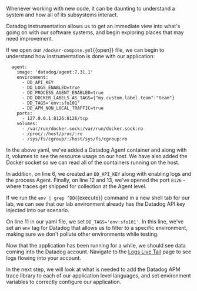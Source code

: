 Whenever working with new code, it can be daunting to understand a system and how all of its subsystems interact.

Datadog instrumentation allows us to get an immediate view into what's going on with our software systems, and begin exploring places that may need improvement.

If we open our `/docker-compose.yml`{{open}} file, we can begin to understand how instrumentation is done with our application:

```
  agent:
    image: 'datadog/agent:7.31.1'
    environment:
      - DD_API_KEY
      - DD_LOGS_ENABLED=true
      - DD_PROCESS_AGENT_ENABLED=true
      - DD_DOCKER_LABELS_AS_TAGS={"my.custom.label.team":"team"}
      - DD_TAGS='env:sfo101'
      - DD_APM_NON_LOCAL_TRAFFIC=true
    ports:
      - 127.0.0.1:8126:8126/tcp
    volumes:
      - /var/run/docker.sock:/var/run/docker.sock:ro
      - /proc/:/host/proc/:ro
      - /sys/fs/cgroup/:/host/sys/fs/cgroup:ro
```

In the above yaml, we've added a Datadog Agent container and along with it, volumes to see the resource usage on our host. We have also added the Docker socket so we can read all of the containers running on the host.

In addition, on line 6, we created an `DD_API_KEY` along with enabling logs and the process Agent. Finally, on line 12 and 13, we've opened the port `8126` - where traces get shipped for collection at the Agent level.

If we run the `env | grep ^DD`{{execute}} command in a new shell tab for our lab, we can see that our lab environment already has the Datadog API key injected into our scenario.

On line 11 in our yaml file, we set `DD_TAGS='env:sfo101'`. In this line, we've set an `env` tag for Datadog that allows us to filter to a specific environment, making sure we don't pollute other environments while testing.

Now that the application has been running for a while, we should see data coming into the Datadog account. Navigate to the [Logs Live Tail](https://app.datadoghq.com/logs/livetail) page to see logs flowing into your account.

In the next step, we will look at what is needed to add the Datadog APM trace library to each of our application level languages, and set environment variables to correctly configure our application.
